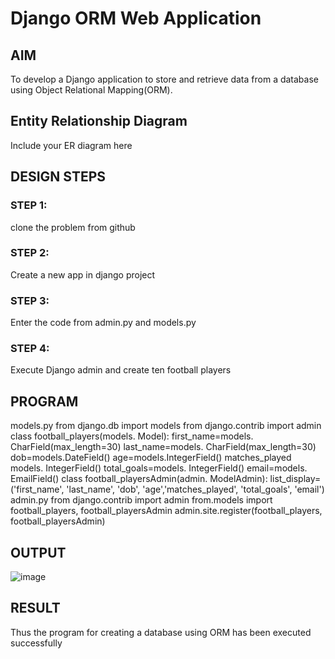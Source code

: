 # Django ORM Web Application

## AIM
To develop a Django application to store and retrieve data from a database using Object Relational Mapping(ORM).

## Entity Relationship Diagram

Include your ER diagram here

## DESIGN STEPS

### STEP 1:
clone the problem from github

### STEP 2:
Create a new app in django project

### STEP 3:

Enter the code from admin.py and models.py

### STEP 4:
Execute Django admin and create ten football players

## PROGRAM

models.py
from django.db import models
from django.contrib import admin
class football_players(models. Model):
  first_name=models. CharField(max_length=30)
  last_name=models. CharField(max_length=30)
  dob=models.DateField()
  age=models.IntegerField()
  matches_played models. IntegerField()
  total_goals=models. IntegerField()
  email=models. EmailField()
class football_playersAdmin(admin. ModelAdmin):
  list_display=
('first_name', 'last_name', 'dob', 'age','matches_played', 'total_goals', 'email')
admin.py
 from django.contrib import admin
from.models import football_players, football_playersAdmin
admin.site.register(football_players, football_playersAdmin)

## OUTPUT

![image](https://github.com/gowriganeshns/django-orm-app/assets/151625222/ae54a484-b29f-4982-adfe-1d405ed23956)



## RESULT
Thus the program for creating a database using ORM has been executed successfully 
